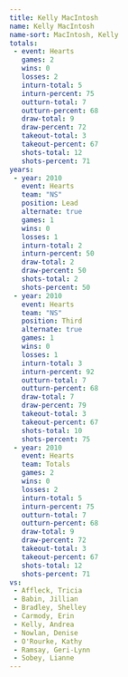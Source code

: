 ```yaml
---
title: Kelly MacIntosh
name: Kelly MacIntosh
name-sort: MacIntosh, Kelly
totals:
 - event: Hearts
   games: 2
   wins: 0
   losses: 2
   inturn-total: 5
   inturn-percent: 75
   outturn-total: 7
   outturn-percent: 68
   draw-total: 9
   draw-percent: 72
   takeout-total: 3
   takeout-percent: 67
   shots-total: 12
   shots-percent: 71
years:
 - year: 2010
   event: Hearts
   team: "NS"
   position: Lead
   alternate: true
   games: 1
   wins: 0
   losses: 1
   inturn-total: 2
   inturn-percent: 50
   draw-total: 2
   draw-percent: 50
   shots-total: 2
   shots-percent: 50
 - year: 2010
   event: Hearts
   team: "NS"
   position: Third
   alternate: true
   games: 1
   wins: 0
   losses: 1
   inturn-total: 3
   inturn-percent: 92
   outturn-total: 7
   outturn-percent: 68
   draw-total: 7
   draw-percent: 79
   takeout-total: 3
   takeout-percent: 67
   shots-total: 10
   shots-percent: 75
 - year: 2010
   event: Hearts
   team: Totals
   games: 2
   wins: 0
   losses: 2
   inturn-total: 5
   inturn-percent: 75
   outturn-total: 7
   outturn-percent: 68
   draw-total: 9
   draw-percent: 72
   takeout-total: 3
   takeout-percent: 67
   shots-total: 12
   shots-percent: 71
vs:
 - Affleck, Tricia
 - Babin, Jillian
 - Bradley, Shelley
 - Carmody, Erin
 - Kelly, Andrea
 - Nowlan, Denise
 - O'Rourke, Kathy
 - Ramsay, Geri-Lynn
 - Sobey, Lianne
---
```

